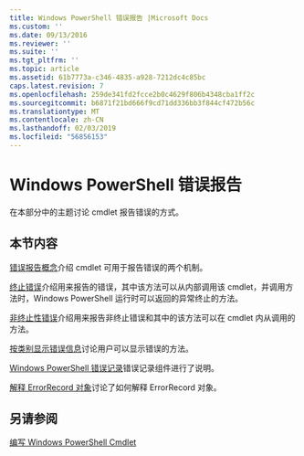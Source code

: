 ```yaml
---
title: Windows PowerShell 错误报告 |Microsoft Docs
ms.custom: ''
ms.date: 09/13/2016
ms.reviewer: ''
ms.suite: ''
ms.tgt_pltfrm: ''
ms.topic: article
ms.assetid: 61b7773a-c346-4835-a928-7212dc4c85bc
caps.latest.revision: 7
ms.openlocfilehash: 259de341fd2fcce2b0c4629f806b4348cba1ff2c
ms.sourcegitcommit: b6871f21bd666f9cd71dd336bb3f844cf472b56c
ms.translationtype: MT
ms.contentlocale: zh-CN
ms.lasthandoff: 02/03/2019
ms.locfileid: "56856153"
---
```

# <a name="windows-powershell-error-reporting"></a>Windows PowerShell 错误报告

在本部分中的主题讨论 cmdlet 报告错误的方式。

## <a name="in-this-section"></a>本节内容

[错误报告概念](./error-reporting-concepts.md)介绍 cmdlet 可用于报告错误的两个机制。

[终止错误](./terminating-errors.md)介绍用来报告的错误，其中该方法可以从内部调用该 cmdlet，并调用方法时，Windows PowerShell 运行时可以返回的异常终止的方法。

[非终止性错误](./non-terminating-errors.md)介绍用来报告非终止错误和其中的该方法可以在 cmdlet 内从调用的方法。

[按类别显示错误信息](./displaying-error-information.md)讨论用户可以显示错误的方法。

[Windows PowerShell 错误记录](./windows-powershell-error-records.md)错误记录组件进行了说明。

[解释 ErrorRecord 对象](./interpreting-errorrecord-objects.md)讨论了如何解释 ErrorRecord 对象。

## <a name="see-also"></a>另请参阅

[编写 Windows PowerShell Cmdlet](./writing-a-windows-powershell-cmdlet.md)
